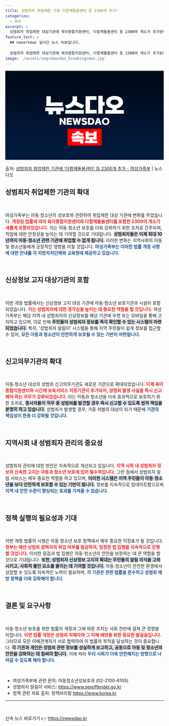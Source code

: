 ```yaml
---
title: 성범죄자 취업제한 기관 다함께돌봄센터 등 2300개 추가!
categories:
  - 육아
excerpt: >
  성범죄자 취업제한 대상기관에 육아종합지원센터, 다함께돌봄센터 등 2300여 개소가 추가된다. 여성가족부는 성…
feature_text: >
  ## navernews 실시간 뉴스 속보입니다.

  성범죄자 취업제한 대상기관에 육아종합지원센터, 다함께돌봄센터 등 2300여 개소가 추가된다. 여성가족부는 성…
image: '/assets/img/newsdao_breakingnews.jpg'
---
```


![뉴스다오 속보](/assets/img/newsdao_breakingnews.jpg)

<p>출처: <a href="https://newsdao.kr/2136" rel="dofollow">성범죄자 취업제한 기관에 ‘다함께돌봄센터’ 등 2300개 추가 - 여성가족부</a> | 뉴스다오</p>

<h2 data-ke-size="size26">성범죄자 취업제한 기관의 확대</h2>

<p data-ke-size="size16">&nbsp;</p>

여성가족부는 아동·청소년의 성보호와 관련하여 취업제한 대상 기관에 변화를 주었습니다. <b><span style="color: #ee2323;">개정된 법률에 따라 육아종합지원센터와 다함께돌봄센터를 포함한 2300여 개소가 새롭게 포함되었습니다.</span></b> 이는 아동·청소년 보호를 더욱 강화하기 위한 조치로 간주되며, 직업에 대한 안정성을 높이는 데 기여할 것으로 기대됩니다. <b><span style="background-color: #21538527;">성범죄자들은 이제 최대 10년까지 아동·청소년 관련 기관에 취업할 수 없게 됩니다.</span></b> 이러한 변화는 지역사회의 아동 및 청소년들에게 긍정적인 영향을 미칠 것입니다. <b><span style="color: #1a5490;">여성가족부는 이러한 법률 개정 사항에 대한 안내를 각 지방자치단체와 교육청에 제공하고 있습니다.</span></b> 

<p data-ke-size="size16">&nbsp;</p>

<h2 data-ke-size="size26">신상정보 고지 대상기관의 포함</h2>

<p data-ke-size="size16">&nbsp;</p>

이번 개정 법률에서는 신상정보 고지 대상 기관에 아동·청소년 보호기관과 시설이 포함되었습니다. <b><span style="color: #ee2323;">이는 성범죄자에 대한 경각심을 높이는 데 중요한 역할을 할 것입니다.</span></b> 여성가족부는 해당 지역 내 성범죄자의 신상정보를 해당 기관에 우편 또는 모바일을 통해 고지하고 있으며, 이로 인해 <b><span style="background-color: #21538527;">주민들이 성범죄자 정보를 즉각 확인할 수 있는 시스템이 마련되었습니다.</span></b> 특히, '성범죄자 알림이' 시스템을 통해 지역 주민들이 쉽게 정보를 접근할 수 있어, <b><span style="color: #1a5490;">모든 아동과 청소년이 안전하게 보호될 수 있는 기반이 마련됩니다.</span></b>

<p data-ke-size="size16">&nbsp;</p>

<h2 data-ke-size="size26">신고의무기관의 확대</h2>

<p data-ke-size="size16">&nbsp;</p>

아동·청소년 대상의 성범죄 신고의무기관도 새로운 기관으로 확대되었습니다. <b><span style="color: #ee2323;">이제 육아종합지원센터와 시간제 보육서비스 지정기관이 추가되어, 성범죄 발생 사실을 즉시 신고해야 하는 의무가 강화되었습니다.</span></b> 이는 아동과 청소년을 더욱 효과적으로 보호하기 위한 조치로, <b><span style="background-color: #21538527;">종사자들이 직무 중 성범죄를 발견할 경우 즉시 신고할 수 있도록 법적 책임을 분명히 하고 있습니다.</span></b> 성범죄가 발생할 경우, 가중 처벌의 대상이 되기 때문에 <b><span style="color: #1a5490;">기관의 책임성이 한층 더 강화될 것입니다.</span></b>

<p data-ke-size="size16">&nbsp;</p>

<h2 data-ke-size="size26">지역사회 내 성범죄자 관리의 중요성</h2>

<p data-ke-size="size16">&nbsp;</p>

성범죄자 관리에 대한 방안은 지속적으로 개선되고 있습니다. <b><span style="color: #ee2323;">지역 사회 내 성범죄자 정보의 신속한 고지는 아동과 청소년 보호에 있어 필수적입니다.</span></b> 그런 점에서 성범죄자 알림 서비스는 매우 중요한 역할을 하고 있으며, <b><span style="background-color: #21538527;">이러한 시스템은 지역 주민들이 아동·청소년을 보다 안전하게 보호할 수 있는 기반이 됩니다.</span></b> 정보를 지속적으로 업데이트함으로써 <b><span style="color: #1a5490;">지역 내 안전 수준이 향상되는 효과를 가져올 수 있습니다.</span></b> 

<p data-ke-size="size16">&nbsp;</p>

<h2 data-ke-size="size26">정책 실행의 필요성과 기대</h2>

<p data-ke-size="size16">&nbsp;</p>

이번 개정 법률의 시행은 아동·청소년 보호 정책에서 매우 중요한 이정표가 될 것입니다. <b><span style="color: #ee2323;">정부는 매년 성범죄 경력자의 취업 여부를 점검하여, 엄정한 법 집행을 지속적으로 진행할 것입니다.</span></b> 이러한 점검과 법 집행은 아동·청소년의 안전을 보장하는 데 큰 역할을 할 것으로 기대됩니다. <b><span style="background-color: #21538527;">또한, 성범죄자 신상정보 고지의 확대는 주민들의 알림 의식을 고취시키고, 사회적 불안 요소를 줄이는 데 기여할 것입니다.</span></b> 아동·청소년이 안전한 환경에서 성장할 수 있도록 지속적인 노력이 필요하며, <b><span style="color: #1a5490;">각 기관은 관련 법률을 준수하고 성범죄 예방 정책을 더욱 강화해야 합니다.</span></b> 

<p data-ke-size="size16">&nbsp;</p>

<h2 data-ke-size="size26">결론 및 요구사항</h2>

<p data-ke-size="size16">&nbsp;</p>

아동·청소년 보호를 위한 법률의 개정과 그에 따른 조치는 사회 전반에 걸쳐 큰 영향을 미칩니다. <b><span style="color: #ee2323;">이번 법률 개정은 성범죄 피해자와 그 피해 예방을 위한 중요한 발걸음입니다.</span></b> 그러므로 모든 이해관계자가 서로 협력하여 이 법률의 목적을 달성하는 것이 중요합니다. <b><span style="background-color: #21538527;">각 기관과 개인은 성범죄 관련 정보를 성실하게 보고하고, 공동으로 아동 및 청소년의 안전을 강화하는 데 힘써야 합니다.</span></b> 이에 따라 <b><span style="color: #1a5490;">우리 사회가 더욱 안전해지는 방향으로 나아갈 수 있도록 해야 합니다.</span></b> 

<p data-ke-size="size16">&nbsp;</p>

<ul>
    <li>여성가족부에 관련 문의: 아동청소년성보호과 (02-2100-6105)</li>
    <li>성범죄자 알림이 서비스: <a href="https://www.sexoffender.go.kr">https://www.sexoffender.go.kr</a></li>
    <li>정책 관련 자료 출처: 정책브리핑 <a href="https://https://www.korea.kr">https://www.korea.kr</a></li>
</ul>

<hr>

<p data-ke-size="size16">&nbsp;</p> 

신속 뉴스 바로가기 👉 <a href="https://newsdao.kr" rel="dofollow">https://newsdao.kr</a>


